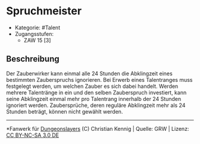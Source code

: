 <!---
Dies ist ein Fanwerk für DUNGEONSLAYERS (C) von Christian Kennig

Quellen:      [Dungeonslayers Grundregelwerk](https://www.f-space.de/ds4/downloads.html)
              [Talentbeschreibungen](https://www.f-space.de/ds4/tools-talentcards.html)
License:      [CC-BY-NC-SA 4.0](https://creativecommons.org/licenses/by-nc-sa/4.0/deed.de)
Richtlinien:  [Fanwerkrichtlinien](https://www.dungeonslayers.net/fanwerk-richtlinien/)
Autor:        Zauberlehrling
-->

  
# Spruchmeister  
- Kategorie: #Talent  
- Zugangsstufen:  
  - ZAW 15 [3]  

## Beschreibung  
Der Zauberwirker kann einmal alle 24 Stunden die Abklingzeit eines bestimmten Zauberspruchs ignorieren. Bei Erwerb eines Talentranges muss festgelegt werden, um welchen Zauber es sich dabei handelt. Werden mehrere Talentränge in ein und den selben Zauberspruch investiert, kann seine Abklingzeit einmal mehr pro Talentrang innerhalb der 24 Stunden ignoriert werden. Zaubersprüche, deren reguläre Abklingzeit mehr als 24 Stunden beträgt, können nicht gewählt werden.


___  
*Fanwerk für [Dungeonslayers](https://www.dungeonslayers.net/) (C) Christian Kennig | Quelle: GRW | Lizenz: [CC BY-NC-SA 3.0 DE](https://creativecommons.org/licenses/by-nc-sa/3.0/de/)  